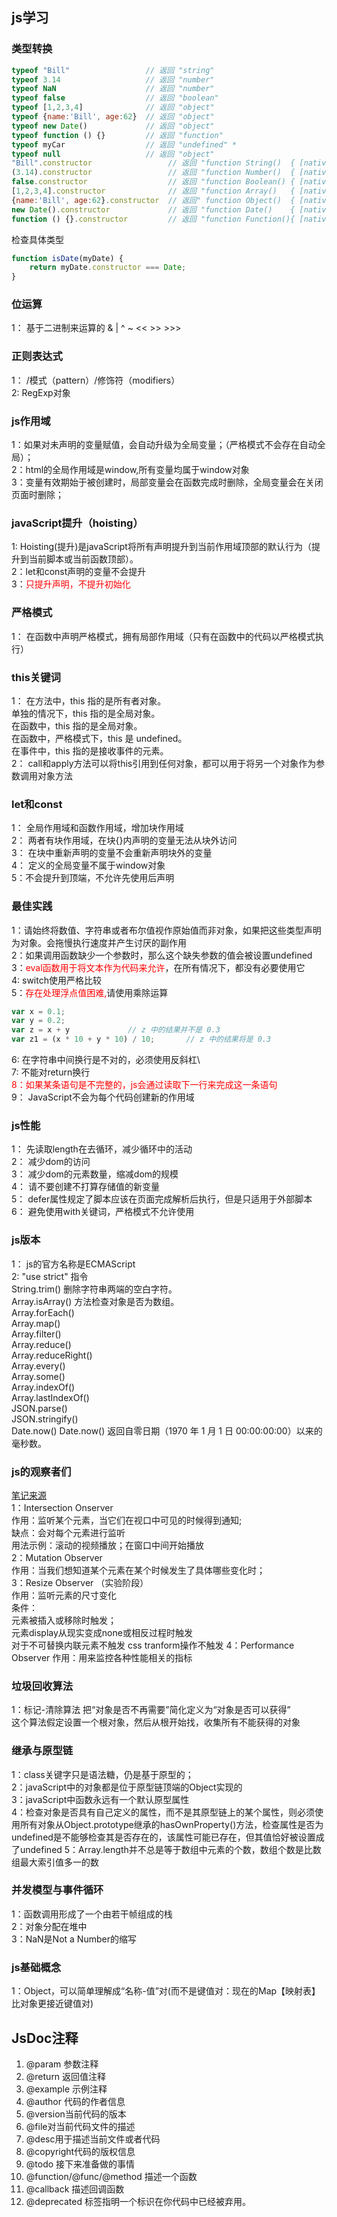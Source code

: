 ## js学习

### 类型转换
```javascript
typeof "Bill"                 // 返回 "string"
typeof 3.14                   // 返回 "number"
typeof NaN                    // 返回 "number"
typeof false                  // 返回 "boolean"
typeof [1,2,3,4]              // 返回 "object"
typeof {name:'Bill', age:62}  // 返回 "object"
typeof new Date()             // 返回 "object"
typeof function () {}         // 返回 "function"
typeof myCar                  // 返回 "undefined" *
typeof null                   // 返回 "object"
"Bill".constructor                 // 返回 "function String()  { [native code] }"
(3.14).constructor                 // 返回 "function Number()  { [native code] }"
false.constructor                  // 返回 "function Boolean() { [native code] }"
[1,2,3,4].constructor              // 返回 "function Array()   { [native code] }"
{name:'Bill', age:62}.constructor  // 返回" function Object()  { [native code] }"
new Date().constructor             // 返回 "function Date()    { [native code] }"
function () {}.constructor         // 返回 "function Function(){ [native code] }"
```
检查具体类型        
```javascript
function isDate(myDate) {
    return myDate.constructor === Date;
}
```

### 位运算
1： 基于二进制来运算的
&  |  ^ ~ <<  >>   >>>

### 正则表达式
1： /模式（pattern）/修饰符（modifiers）        
2: RegExp对象       

### js作用域
1：如果对未声明的变量赋值，会自动升级为全局变量；（严格模式不会存在自动全局）；     
2：html的全局作用域是window,所有变量均属于window对象        
3：变量有效期始于被创建时，局部变量会在函数完成时删除，全局变量会在关闭页面时删除；     


### javaScript提升（hoisting）
1: Hoisting(提升)是javaScript将所有声明提升到当前作用域顶部的默认行为（提升到当前脚本或当前函数顶部）。     
2：let和const声明的变量不会提升     
3：<span style="color: red;">只提升声明，不提升初始化</span>        

### 严格模式
1： 在函数中声明严格模式，拥有局部作用域（只有在函数中的代码以严格模式执行）

### this关键词
1：
在方法中，this 指的是所有者对象。       
单独的情况下，this 指的是全局对象。     
在函数中，this 指的是全局对象。     
在函数中，严格模式下，this 是 undefined。       
在事件中，this 指的是接收事件的元素。       
2：
call和apply方法可以将this引用到任何对象，都可以用于将另一个对象作为参数调用对象方法

### let和const
1： 全局作用域和函数作用域，增加块作用域        
2： 两者有块作用域，在块{}内声明的变量无法从块外访问        
3： 在块中重新声明的变量不会重新声明块外的变量      
4： 定义的全局变量不属于window对象      
5：不会提升到顶端，不允许先使用后声明       

### 最佳实践
1：请始终将数值、字符串或者布尔值视作原始值而非对象，如果把这些类型声明为对象。会拖慢执行速度并产生讨厌的副作用     
2：如果调用函数缺少一个参数时，那么这个缺失参数的值会被设置undefined        
3：<span style="color: red">eval函数用于将文本作为代码来允许</span>，在所有情况下，都没有必要使用它         
4: switch使用严格比较       
5：<span style="color:red">存在处理浮点值困难,</span>请使用乘除运算
```javaScript
var x = 0.1;
var y = 0.2;
var z = x + y             // z 中的结果并不是 0.3
var z1 = (x * 10 + y * 10) / 10;       // z 中的结果将是 0.3
```
6: 在字符串中间换行是不对的，必须使用反斜杠\        
7: 不能对return换行     
<span style="color: red">8：如果某条语句是不完整的，js会通过读取下一行来完成这一条语句</span>        
9： JavaScript不会为每个代码创建新的作用域

### js性能
1： 先读取length在去循环，减少循环中的活动      
2： 减少dom的访问       
3： 减少dom的元素数量，缩减dom的规模        
4： 请不要创建不打算存储值的新变量      
5： defer属性规定了脚本应该在页面完成解析后执行，但是只适用于外部脚本       
6： 避免使用with关键词，严格模式不允许使用      

### js版本
1： js的官方名称是ECMAScript        
2: 
"use strict" 指令       
String.trim()       删除字符串两端的空白字符。      
Array.isArray() 方法检查对象是否为数组。        
Array.forEach()         
Array.map()     
Array.filter()      
Array.reduce()      
Array.reduceRight()          
Array.every()       
Array.some()        
Array.indexOf()       
Array.lastIndexOf()     
JSON.parse()        
JSON.stringify()        
Date.now() Date.now() 返回自零日期（1970 年 1 月 1 日 00:00:00:00）以来的毫秒数。       




### js的观察者们
[笔记来源](https://xiaotianxia.github.io/blog/vuepress/js/four_kinds_of_observers.html)     
1：Intersection Onserver              
    作用：监听某个元素，当它们在视口中可见的时候得到通知;       
    缺点：会对每个元素进行监听      
    用法示例：滚动的视频播放；在窗口中间开始播放        
2：Mutation Observer        
    作用：当我们想知道某个元素在某个时候发生了具体哪些变化时；      
3：Resize Observer （实验阶段）     
    作用：监听元素的尺寸变化        
    条件：              
         元素被插入或移除时触发；        
         元素display从现实变成none或相反过程时触发      
         对于不可替换内联元素不触发
         css tranform操作不触发
4：Performance Observer
    作用：用来监控各种性能相关的指标
    
### 垃圾回收算法
1：标记-清除算法  把“对象是否不再需要”简化定义为“对象是否可以获得”      
这个算法假定设置一个根对象，然后从根开始找，收集所有不能获得的对象

### 继承与原型链
1：class关键字只是语法糖，仍是基于原型的；      
2：javaScript中的对象都是位于原型链顶端的Object实现的       
3：javaScript中函数永远有一个默认原型属性       
4：检查对象是否具有自己定义的属性，而不是其原型链上的某个属性，则必须使用所有对象从Object.prototype继承的hasOwnProperty()方法，检查属性是否为undefined是不能够检查其是否存在的，该属性可能已存在，但其值恰好被设置成了undefined
5：Array.length并不总是等于数组中元素的个数，数组个数是比数组最大索引值多一的数
### 并发模型与事件循环
1：函数调用形成了一个由若干帧组成的栈       
2：对象分配在堆中       
3：NaN是Not a Number的缩写

### js基础概念
1：Object，可以简单理解成“名称-值”对(而不是键值对：现在的Map【映射表】比对象更接近键值对)



## JsDoc注释
1. @param 参数注释
2. @return 返回值注释
3. @example 示例注释
4. @author 代码的作者信息
5. @version当前代码的版本
6. @file对当前代码文件的描述
7. @desc用于描述当前文件或者代码
8. @copyright代码的版权信息
9. @todo 接下来准备做的事情
10. @function/@func/@method 描述一个函数
11. @callback 描述回调函数
12. @deprecated 标签指明一个标识在你代码中已经被弃用。